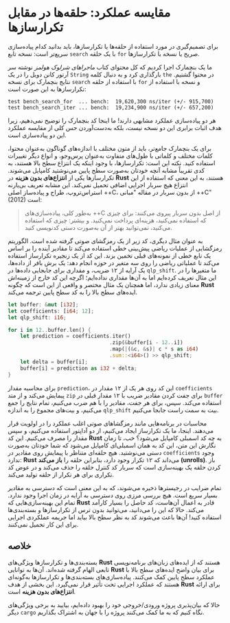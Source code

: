 # مقایسه عملکرد: حلقه‌ها در مقابل تکرارسازها

برای تصمیم‌گیری در مورد استفاده از حلقه‌ها یا تکرارسازها، باید بدانید کدام پیاده‌سازی سریع‌تر است: نسخه تابع `search` با یک حلقه `for` صریح یا نسخه با تکرارسازها.

ما یک بنچمارک اجرا کردیم که کل محتوای کتاب *ماجراهای شرلوک هولمز* نوشته سر آرتور کانن دویل را در یک `String` بارگذاری کرد و به دنبال کلمه `the` در محتوا گشتیم. نتایج بنچمارک برای نسخه `search` با استفاده از حلقه `for` و نسخه با استفاده از تکرارسازها به این صورت است:

```
test bench_search_for  ... bench:  19,620,300 ns/iter (+/- 915,700)
test bench_search_iter ... bench:  19,234,900 ns/iter (+/- 657,200)
```

هر دو پیاده‌سازی عملکرد مشابهی دارند! ما اینجا کد بنچمارک را توضیح نمی‌دهیم، زیرا هدف اثبات برابری این دو نسخه نیست، بلکه به‌دست‌آوردن حس کلی از مقایسه عملکرد این دو پیاده‌سازی است.

برای یک بنچمارک جامع‌تر، باید از متون مختلف با اندازه‌های گوناگون به‌عنوان محتوا، کلمات مختلف و کلماتی با طول‌های متفاوت به‌عنوان پرس‌وجو، و انواع دیگر تغییرات استفاده کنید. نکته این است: تکرارسازها، با وجود اینکه یک انتزاع سطح بالا هستند، به کدی تقریباً مشابه آنچه خودتان به‌صورت سطح پایین می‌نوشتید کامپایل می‌شوند. تکرارسازها یکی از **انتزاع‌های بدون هزینه** در **Rust** هستند، به این معنی که استفاده از این انتزاع هیچ سربار اجرایی اضافی تحمیل نمی‌کند. این مشابه تعریف بی‌یارنه استراس‌تروپ، طراح و پیاده‌ساز اصلی ++C، از بدون سربار در مقاله "مبانی ++C" (2012) است:

> به‌طور کلی، پیاده‌سازی‌های ++C از اصل بدون سربار پیروی می‌کنند: برای چیزی که استفاده نمی‌کنید، هزینه‌ای پرداخت نمی‌کنید. و بیشتر: چیزی که استفاده می‌کنید، نمی‌توانید بهتر از آن به‌صورت دستی کدنویسی کنید.

به عنوان مثال دیگری، کد زیر از یک رمزگشای صوتی گرفته شده است. الگوریتم رمزگشایی از عملیات ریاضی پیش‌بینی خطی استفاده می‌کند تا مقادیر آینده را بر اساس یک تابع خطی از نمونه‌های قبلی تخمین بزند. این کد از یک زنجیره تکرارساز استفاده می‌کند تا عملیاتی ریاضی را روی سه متغیر در حوزه انجام دهد: یک برش بافر از داده‌ها، یک آرایه از ۱۲ ضریب، و مقداری برای جابجایی داده‌ها در `qlp_shift`. ما متغیرها را در این مثال تعریف کرده‌ایم اما به آن‌ها مقداری نداده‌ایم؛ اگرچه این کد خارج از زمینه‌اش معنای زیادی ندارد، اما همچنان یک مثال مختصر و واقعی از این است که چگونه **Rust** ایده‌های سطح بالا را به کد سطح پایین ترجمه می‌کند.

```rust
let buffer: &mut [i32];
let coefficients: [i64; 12];
let qlp_shift: i16;

for i in 12..buffer.len() {
    let prediction = coefficients.iter()
                                 .zip(&buffer[i - 12..i])
                                 .map(|(&c, &s)| c * s as i64)
                                 .sum::<i64>() >> qlp_shift;
    let delta = buffer[i];
    buffer[i] = prediction as i32 + delta;
}
```

برای محاسبه مقدار `prediction`، این کد روی هر یک از ۱۲ مقدار در `coefficients` پیمایش می‌کند و از متد `zip` برای جفت کردن مقادیر ضریب با ۱۲ مقدار قبلی در `buffer` استفاده می‌کند. سپس، برای هر جفت، مقادیر را با هم ضرب می‌کنیم، تمام نتایج را جمع می‌کنیم، و بیت‌های مجموع را به اندازه `qlp_shift` بیت به سمت راست جابجا می‌کنیم.

محاسبات در برنامه‌هایی مانند رمزگشاهای صوتی اغلب عملکرد را در اولویت قرار می‌دهند. اینجا، ما یک تکرارساز ایجاد می‌کنیم، از دو آداپتور استفاده می‌کنیم، و سپس مقدار را مصرف می‌کنیم. این کد **Rust** به چه کد اسمبلی کامپایل می‌شود؟ خب، تا زمان نگارش این متن، این کد به همان اسمبلی‌ای کامپایل می‌شود که شما خودتان به‌صورت دستی می‌نوشتید. هیچ حلقه‌ای متناظر با پیمایش روی مقادیر در `coefficients` وجود ندارد: **Rust** می‌داند که ۱۲ تکرار وجود دارد، بنابراین حلقه را **باز می‌کند (unrolls)**. باز کردن حلقه یک بهینه‌سازی است که سربار کد کنترل حلقه را حذف می‌کند و در عوض کد تکراری برای هر تکرار از حلقه تولید می‌کند.

تمام ضرایب در رجیسترها ذخیره می‌شوند، که به این معنی است که دسترسی به مقادیر بسیار سریع است. هیچ بررسی مرزی روی دسترسی به آرایه در زمان اجرا وجود ندارد. تمام این بهینه‌سازی‌هایی که **Rust** قادر به اعمال آن‌هاست، کد حاصل را بسیار کارآمد می‌کند. حالا که این را می‌دانید، می‌توانید بدون ترس از تکرارسازها و بسته‌بندی‌ها استفاده کنید! آن‌ها باعث می‌شوند کد به نظر سطح بالا بیاید اما جریمه عملکردی اجرایی برای این کار تحمیل نمی‌کنند.

## خلاصه

بسته‌بندی‌ها و تکرارسازها ویژگی‌های **Rust** هستند که از ایده‌های زبان‌های برنامه‌نویسی تابعی الهام گرفته شده‌اند. آن‌ها به توانایی **Rust** برای بیان واضح ایده‌های سطح بالا با عملکرد سطح پایین کمک می‌کنند. پیاده‌سازی‌های بسته‌بندی‌ها و تکرارسازها به‌گونه‌ای هستند که عملکرد اجرایی تحت تأثیر قرار نمی‌گیرد. این بخشی از هدف **Rust** برای ارائه **انتزاع‌های بدون هزینه** است.

حالا که بیان‌پذیری پروژه ورودی/خروجی خود را بهبود داده‌ایم، بیایید به برخی ویژگی‌های دیگر `cargo` نگاه کنیم که به ما کمک می‌کنند پروژه را با جهان به اشتراک بگذاریم.